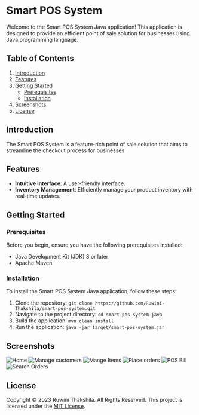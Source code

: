 # Smart POS System
Welcome to the Smart POS System Java application! This application is designed to provide an efficient point of sale solution for businesses using Java programming language.

## Table of Contents
1. [Introduction](#introduction)
2. [Features](#features)
3. [Getting Started](#getting-started)
    - [Prerequisites](#prerequisites)
    - [Installation](#installation)
4. [Screenshots](#screenshots)
5. [License](#license)

## Introduction
The Smart POS System is a feature-rich point of sale solution that aims to streamline the checkout process for businesses.

## Features
- **Intuitive Interface**: A user-friendly interface.
- **Inventory Management**: Efficiently manage your product inventory with real-time updates.

## Getting Started

### Prerequisites

Before you begin, ensure you have the following prerequisites installed:

- Java Development Kit (JDK) 8 or later
- Apache Maven

### Installation

To install the Smart POS System Java application, follow these steps:

1. Clone the repository: `git clone https://github.com/Ruwini-Thakshila/smart-pos-system.git`
2. Navigate to the project directory: `cd smart-pos-system-java`
3. Build the application: `mvn clean install`
4. Run the application: `java -jar target/smart-pos-system.jar`

## Screenshots
![Home](/img/screenshots/mainForm.png)
![Manage customers](/img/screenshots/manageCustomers.png)
![Mange Items](/img/screenshots/manageItems.png)
![Place orders](/img/screenshots/placeOrders.png)
![POS Bill](/img/screenshots/posBill.png)
![Search Orders](/img/screenshots/searchOrders.png)

## License
Copyright &copy; 2023 Ruwini Thakshila. All Rights Reserved.
This project is licensed under the [MIT License](License.txt).

